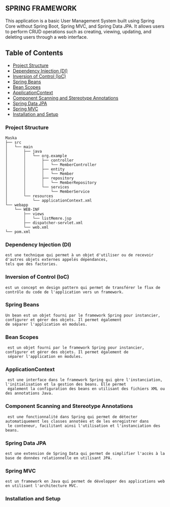## SPRING FRAMEWORK

This application is a basic User Management System 
built using Spring Core without Spring Boot, 
Spring MVC, and Spring Data JPA. It allows users to perform CRUD operations 
such as creating, viewing, updating, and deleting users through a web interface.

## Table of Contents
- [Project Structure](#project-structure)
- [Dependency Injection (DI)](#dependency-injection-di)
- [Inversion of Control (IoC)](#inversion-of-control-ioc)
- [Spring Beans](#spring-beans)
- [Bean Scopes](#bean-scopes)
- [ApplicationContext](#applicationcontext)
- [Component Scanning and Stereotype Annotations](#component-scanning-and-stereotype-annotations)
- [Spring Data JPA](#spring-data-jpa)
- [Spring MVC](#spring-mvc)
- [Installation and Setup](#installation-and-setup)

### Project Structure
    Maska
    ├── src
    │   └── main
    │       ├── java
    │       │   └── org.example
    │       │       ├── controller
    │       │       │   └── MemberController
    │       │       ├── entity
    │       │       │   └── Member
    │       │       ├── repository
    │       │       │   └── MemberRepository
    │       │       └── services
    │       │           └── MemberService
    │       └── resources
    │           └── applicationContext.xml
    └── webapp
        └── WEB-INF
            ├── views
            │   └── listMemre.jsp
            ├── dispatcher-servlet.xml
            └── web.xml
    └── pom.xml


### Dependency Injection (DI)  
    est une technique qui permet à un objet d'utiliser ou de recevoir d'autres objets externes appelés dépendances,
    tels que des factories.

### Inversion of Control (IoC)
    est un concept en design pattern qui permet de transférer le flux de contrôle du code de l'application vers un framework.

### Spring Beans
    Un bean est un objet fourni par le framework Spring pour instancier, configurer et gérer des objets. Il permet également
    de séparer l'application en modules.

### Bean Scopes
     est un objet fourni par le framework Spring pour instancier, configurer et gérer des objets. Il permet également de 
     séparer l'application en modules.

### ApplicationContext
     est une interface dans le framework Spring qui gère l'instanciation, l'initialisation et la gestion des beans. Elle permet 
     également la configuration des beans en utilisant des fichiers XML ou des annotations Java.

### Component Scanning and Stereotype Annotations
     est une fonctionnalité dans Spring qui permet de détecter automatiquement les classes annotées et de les enregistrer dans 
     le conteneur, facilitant ainsi l'utilisation et l'instanciation des beans.

### Spring Data JPA
    est une extension de Spring Data qui permet de simplifier l'accès à la base de données relationnelle en utilisant JPA.

### Spring MVC
    est un framework en Java qui permet de développer des applications web en utilisant l'architecture MVC.

### Installation and Setup
